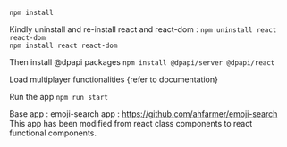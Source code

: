 `npm install`

Kindly uninstall and re-install react and react-dom :
`npm uninstall react react-dom`  
`npm install react react-dom`

Then install @dpapi packages
`npm install @dpapi/server @dpapi/react`

Load multiplayer functionalities
{refer to documentation}

Run the app
`npm run start`


Base app : emoji-search app : https://github.com/ahfarmer/emoji-search
This app has been modified from react class components to react functional components.
